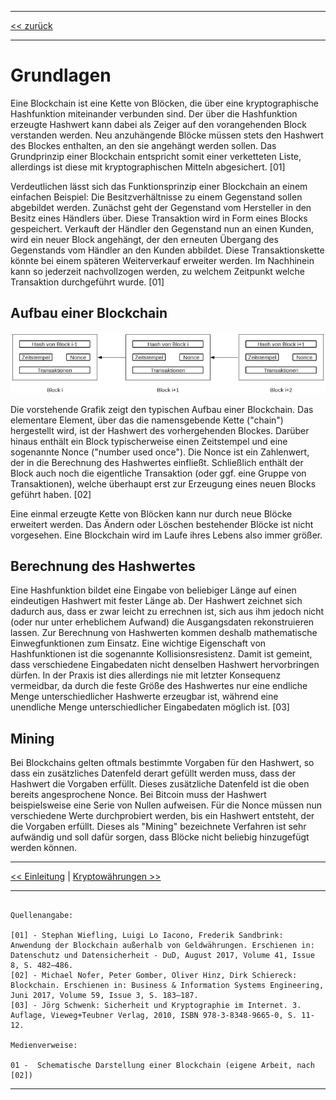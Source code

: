 ***

[<< zurück](02_toc.md)

***

# Grundlagen

Eine Blockchain ist eine Kette von Blöcken, die über eine kryptographische Hashfunktion miteinander verbunden sind. Der über die Hashfunktion erzeugte Hashwert kann dabei als Zeiger auf den vorangehenden Block verstanden werden. Neu anzuhängende Blöcke müssen stets den Hashwert des Blockes enthalten, an den sie angehängt werden sollen. Das Grundprinzip einer Blockchain entspricht somit einer verketteten Liste, allerdings ist diese mit kryptographischen Mitteln abgesichert. [01]

Verdeutlichen lässt sich das Funktionsprinzip einer Blockchain an einem einfachen Beispiel: Die Besitzverhältnisse zu einem Gegenstand sollen abgebildet werden. Zunächst geht der Gegenstand vom Hersteller in den Besitz eines Händlers über. Diese Transaktion wird in Form eines Blocks gespeichert. Verkauft der Händler den Gegenstand nun an einen Kunden, wird ein neuer Block angehängt, der den erneuten Übergang des Gegenstands vom Händler an den Kunden abbildet. Diese Transaktionskette könnte bei einem späteren Weiterverkauf erweiter werden. Im Nachhinein kann so jederzeit nachvollzogen werden, zu welchem Zeitpunkt welche Transaktion durchgeführt wurde. [01]

## Aufbau einer Blockchain

![Schematische Darstellung einer Blockchain](files/blockchain.jpg)

Die vorstehende Grafik zeigt den typischen Aufbau einer Blockchain. Das elementare Element, über das die namensgebende Kette ("chain") hergestellt wird, ist der Hashwert des vorhergehenden Blockes. Darüber hinaus enthält ein Block typischerweise einen Zeitstempel und eine sogenannte Nonce ("number used once"). Die Nonce ist ein Zahlenwert, der in die Berechnung des Hashwertes einfließt. Schließlich enthält der Block auch noch die eigentliche Transaktion (oder ggf. eine Gruppe von Transaktionen), welche überhaupt erst zur Erzeugung eines neuen Blocks geführt haben. [02]

Eine einmal erzeugte Kette von Blöcken kann nur durch neue Blöcke erweitert werden. Das Ändern oder Löschen bestehender Blöcke ist nicht vorgesehen. Eine Blockchain wird im Laufe ihres Lebens also immer größer.

## Berechnung des Hashwertes

Eine Hashfunktion bildet eine Eingabe von beliebiger Länge auf einen eindeutigen Hashwert mit fester Länge ab. Der Hashwert zeichnet sich dadurch aus, dass er zwar leicht zu errechnen ist, sich aus ihm jedoch nicht (oder nur unter erheblichem Aufwand) die Ausgangsdaten rekonstruieren lassen. Zur Berechnung von Hashwerten kommen deshalb mathematische Einwegfunktionen zum Einsatz. Eine wichtige Eigenschaft von Hashfunktionen ist die sogenannte Kollisionsresistenz. Damit ist gemeint, dass verschiedene Eingabedaten nicht denselben Hashwert hervorbringen dürfen. In der Praxis ist dies allerdings nie mit letzter Konsequenz vermeidbar, da durch die feste Größe des Hashwertes nur eine endliche Menge unterschiedlicher Hashwerte erzeugbar ist, während eine unendliche Menge unterschiedlicher Eingabedaten möglich ist. [03]

## Mining

Bei Blockchains gelten oftmals bestimmte Vorgaben für den Hashwert, so dass ein zusätzliches Datenfeld derart gefüllt werden muss, dass der Hashwert die Vorgaben erfüllt. Dieses zusätzliche Datenfeld ist die oben bereits angesprochene Nonce. Bei Bitcoin muss der Hashwert beispielsweise eine Serie von Nullen aufweisen. Für die Nonce müssen nun verschiedene Werte durchprobiert werden, bis ein Hashwert entsteht, der die Vorgaben erfüllt. Dieses als "Mining" bezeichnete Verfahren ist sehr aufwändig und soll dafür sorgen, dass Blöcke nicht beliebig hinzugefügt werden können.

***

[<< Einleitung](03_introduction.md) | [Kryptowährungen >>](05_cryptocurrencies.md)

***

```

Quellenangabe:

[01] - Stephan Wiefling, Luigi Lo Iacono, Frederik Sandbrink: Anwendung der Blockchain außerhalb von Geldwährungen. Erschienen in: Datenschutz und Datensicherheit - DuD, August 2017, Volume 41, Issue 8, S. 482–486.
[02] - Michael Nofer, Peter Gomber, Oliver Hinz, Dirk Schiereck: Blockchain. Erschienen in: Business & Information Systems Engineering, Juni 2017, Volume 59, Issue 3, S. 183–187.
[03] - Jörg Schwenk: Sicherheit und Kryptographie im Internet. 3. Auflage, Vieweg+Teubner Verlag, 2010, ISBN 978-3-8348-9665-0, S. 11-12.

Medienverweise:

01 -  Schematische Darstellung einer Blockchain (eigene Arbeit, nach [02])

```

***